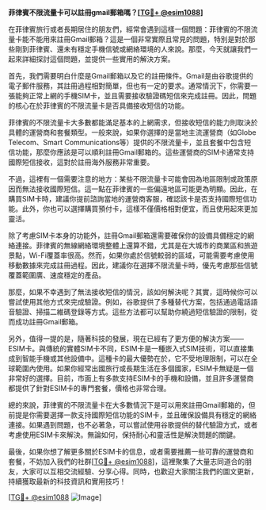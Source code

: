 **菲律賓不限流量卡可以註冊gmail郵箱嗎？[[TG💪+ @esim1088](https://t.me/s/esim1088)]**

在菲律賓旅行或者長期居住的朋友們，經常會遇到這樣一個問題：菲律賓的不限流量卡能不能用來註冊Gmail郵箱？這是一個非常實際且常見的問題，特別是對於那些剛到菲律賓、還未有穩定手機信號或網絡環境的人來說。那麼，今天就讓我們一起來詳細探討這個問題，並提供一些實用的解決方案。

首先，我們需要明白什麼是Gmail郵箱以及它的註冊條件。Gmail是由谷歌提供的電子郵件服務，其註冊過程相對簡單，但也有一定的要求。通常情況下，你需要一張能夠正常上網的手機SIM卡，並且需要接收驗證碼短信來完成註冊。因此，問題的核心在於菲律賓的不限流量卡是否具備接收短信的功能。

菲律賓的不限流量卡大多數都能滿足基本的上網需求，但接收短信的能力則取決於具體的運營商和套餐類型。一般來說，如果你選擇的是當地主流運營商（如Globe Telecom、Smart Communications等）提供的不限流量卡，並且套餐中包含短信功能，那麼你應該是可以順利註冊Gmail郵箱的。這些運營商的SIM卡通常支持國際短信接收，這對於註冊海外服務非常重要。

不過，這裡有一個需要注意的地方：某些不限流量卡可能會因為地區限制或政策原因而無法接收國際短信。這一點在菲律賓的一些偏遠地區可能更為明顯。因此，在購買SIM卡時，建議你提前諮詢當地的運營商客服，確認該卡是否支持國際短信功能。此外，你也可以選擇購買預付卡，這樣不僅價格相對便宜，而且使用起來更加靈活。

除了考慮SIM卡本身的功能外，註冊Gmail郵箱還需要確保你的設備具備穩定的網絡連接。菲律賓的無線網絡環境整體上還算不錯，尤其是在大城市的商業區和旅遊景點，Wi-Fi覆蓋率很高。然而，如果你處於信號較弱的區域，可能需要考慮使用移動數據來完成註冊過程。因此，建議你在選擇不限流量卡時，優先考慮那些信號覆蓋範圍廣、速度穩定的產品。

那麼，如果不幸遇到了無法接收短信的情況，該如何解決呢？其實，這時候你可以嘗試使用其他方式來完成驗證。例如，谷歌提供了多種替代方案，包括通過電話語音驗證、掃描二維碼登錄等方式。這些方法都可以幫助你繞過短信驗證的限制，從而成功註冊Gmail郵箱。

另外，值得一提的是，隨著科技的發展，現在已經有了更方便的解決方案——ESIM卡。與傳統的實體SIM卡不同，ESIM卡是一種嵌入式SIM技術，可以直接集成到智能手機或其他設備中。這種卡的最大優勢在於，它不受地理限制，可以在全球範圍內使用。如果你經常出國旅行或長期生活在多個國家，ESIM卡無疑是一個非常好的選擇。目前，市面上有多款支持ESIM卡的手機和設備，並且許多運營商都提供了針對ESIM卡的專門套餐，價格也非常合理。

總的來說，菲律賓的不限流量卡在大多數情況下是可以用來註冊Gmail郵箱的，但前提是你需要選擇一款支持國際短信功能的SIM卡，並且確保設備具有穩定的網絡連接。如果遇到問題，也不必著急，可以嘗試使用谷歌提供的替代驗證方式，或者考慮使用ESIM卡來解決。無論如何，保持耐心和靈活性是解決問題的關鍵。

最後，如果你想了解更多關於ESIM卡的信息，或者需要推薦一些可靠的運營商和套餐，不妨加入我們的社群[[TG💪+ @esim1088](https://t.me/s/esim1088)]，這裡聚集了大量志同道合的朋友，大家可以互相交流經驗、分享心得。同時，也歡迎大家關注我們的圖文更新，持續獲取最新的科技資訊和實用技巧！

[[TG💪+ @esim1088](https://t.me/s/esim1088) ![Image](https://i.postimg.cc/4NQfJmqS/Snipaste-2025-05-13-00-14-12.png)]